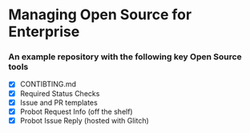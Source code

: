 # Managing Open Source for Enterprise


### An example repository with the following key Open Source tools

- [x] CONTIBTING.md
- [x] Required Status Checks
- [x] Issue and PR templates
- [x] Probot Request Info (off the shelf)
- [x] Probot Issue Reply (hosted with Glitch)
